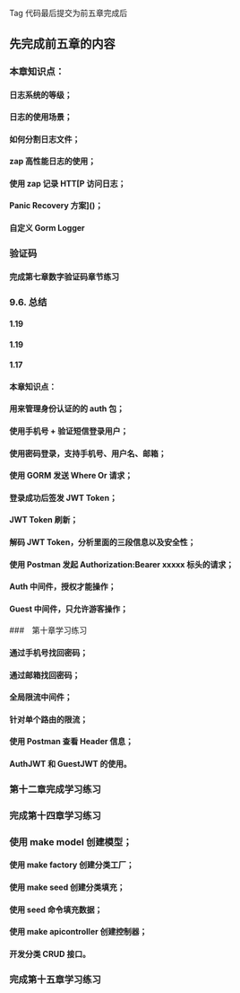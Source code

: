 #### 
Tag  代码最后提交为前五章完成后
## 先完成前五章的内容
### 本章知识点：
#### 日志系统的等级；
#### 日志的使用场景；
#### 如何分割日志文件；
#### zap 高性能日志的使用；
#### 使用 zap 记录 HTT[P 访问日志；
#### Panic Recovery 方案]()；
#### 自定义 Gorm Logger
### 验证码
#### 完成第七章数字验证码章节练习
### 9.6. 总结
#### 1.19
#### 1.19
#### 1.17
#### 本章知识点：
#### 用来管理身份认证的的 auth 包；
#### 使用手机号 + 验证短信登录用户；
#### 使用密码登录，支持手机号、用户名、邮箱；
#### 使用 GORM 发送 Where Or 请求；
#### 登录成功后签发 JWT Token；
#### JWT Token 刷新；
#### 解码 JWT Token，分析里面的三段信息以及安全性；
#### 使用 Postman 发起 Authorization:Bearer xxxxx 标头的请求；
#### Auth 中间件，授权才能操作；
#### Guest 中间件，只允许游客操作；
###　第十章学习练习
#### 通过手机号找回密码；
#### 通过邮箱找回密码；
#### 全局限流中间件；
#### 针对单个路由的限流；
#### 使用 Postman 查看 Header 信息；
#### AuthJWT 和 GuestJWT 的使用。
### 第十二章完成学习练习
### 完成第十四章学习练习
### 使用 make model 创建模型；
#### 使用 make factory 创建分类工厂；
#### 使用 make seed 创建分类填充；
#### 使用 seed 命令填充数据；
#### 使用 make apicontroller 创建控制器；
#### 开发分类 CRUD 接口。
### 完成第十五章学习练习